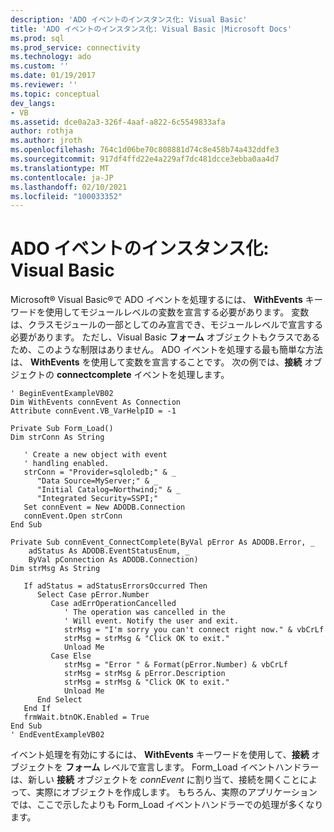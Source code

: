 ```yaml
---
description: 'ADO イベントのインスタンス化: Visual Basic'
title: 'ADO イベントのインスタンス化: Visual Basic |Microsoft Docs'
ms.prod: sql
ms.prod_service: connectivity
ms.technology: ado
ms.custom: ''
ms.date: 01/19/2017
ms.reviewer: ''
ms.topic: conceptual
dev_langs:
- VB
ms.assetid: dce0a2a3-326f-4aaf-a822-6c5549833afa
author: rothja
ms.author: jroth
ms.openlocfilehash: 764c1d06be70c808881d74c8e458b74a432ddfe3
ms.sourcegitcommit: 917df4ffd22e4a229af7dc481dcce3ebba0aa4d7
ms.translationtype: MT
ms.contentlocale: ja-JP
ms.lasthandoff: 02/10/2021
ms.locfileid: "100033352"
---
```

# <a name="ado-event-instantiation-visual-basic"></a>ADO イベントのインスタンス化: Visual Basic
Microsoft® Visual Basic®で ADO イベントを処理するには、 **WithEvents** キーワードを使用してモジュールレベルの変数を宣言する必要があります。 変数は、クラスモジュールの一部としてのみ宣言でき、モジュールレベルで宣言する必要があります。 ただし、Visual Basic **フォーム** オブジェクトもクラスであるため、このような制限はありません。 ADO イベントを処理する最も簡単な方法は、 **WithEvents** を使用して変数を宣言することです。 次の例では、**接続** オブジェクトの **connectcomplete** イベントを処理します。  
  
```  
' BeginEventExampleVB02  
Dim WithEvents connEvent As Connection  
Attribute connEvent.VB_VarHelpID = -1  
  
Private Sub Form_Load()  
Dim strConn As String  
  
   ' Create a new object with event  
   ' handling enabled.  
   strConn = "Provider=sqloledb;" & _  
      "Data Source=MyServer;" & _  
      "Initial Catalog=Northwind;" & _  
      "Integrated Security=SSPI;"  
   Set connEvent = New ADODB.Connection  
   connEvent.Open strConn  
End Sub  
  
Private Sub connEvent_ConnectComplete(ByVal pError As ADODB.Error, _  
    adStatus As ADODB.EventStatusEnum, _  
    ByVal pConnection As ADODB.Connection)  
Dim strMsg As String  
  
   If adStatus = adStatusErrorsOccurred Then  
      Select Case pError.Number  
         Case adErrOperationCancelled  
            ' The operation was cancelled in the  
            ' Will event. Notify the user and exit.  
            strMsg = "I'm sorry you can't connect right now." & vbCrLf  
            strMsg = strMsg & "Click OK to exit."  
            Unload Me  
         Case Else  
            strMsg = "Error " & Format(pError.Number) & vbCrLf  
            strMsg = strMsg & pError.Description  
            strMsg = strMsg & "Click OK to exit."  
            Unload Me  
      End Select  
   End If  
   frmWait.btnOK.Enabled = True  
End Sub  
' EndEventExampleVB02  
```  
  
 イベント処理を有効にするには、 **WithEvents** キーワードを使用して、**接続** オブジェクトを **フォーム** レベルで宣言します。 Form_Load イベントハンドラーは、新しい **接続** オブジェクトを *connEvent* に割り当て、接続を開くことによって、実際にオブジェクトを作成します。 もちろん、実際のアプリケーションでは、ここで示したよりも Form_Load イベントハンドラーでの処理が多くなります。
